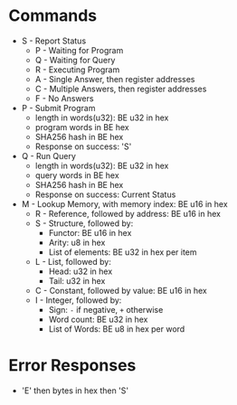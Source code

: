 # Commands
+ S - Report Status
  + P - Waiting for Program
  + Q - Waiting for Query
  + R - Executing Program
  + A - Single Answer, then register addresses
  + C - Multiple Answers, then register addresses
  + F - No Answers
+ P - Submit Program
  + length in words(u32): BE u32 in hex
  + program words in BE hex
  + SHA256 hash in BE hex
  + Response on success: 'S'
+ Q - Run Query
  + length in words(u32): BE u32 in hex
  + query words in BE hex
  + SHA256 hash in BE hex
  + Response on success: Current Status
+ M - Lookup Memory, with memory index: BE u16 in hex
  + R - Reference, followed by address: BE u16 in hex
  + S - Structure, followed by:
    + Functor: BE u16 in hex
    + Arity: u8 in hex
    + List of elements: BE u32 in hex per item
  + L - List, followed by:
    + Head: u32 in hex
    + Tail: u32 in hex
  + C - Constant, followed by value: BE u16 in hex
  + I - Integer, followed by:
    + Sign: `-` if negative, `+` otherwise
    + Word count: BE u32 in hex
    + List of Words: BE u8 in hex per word

# Error Responses
+ 'E' then bytes in hex then 'S'
